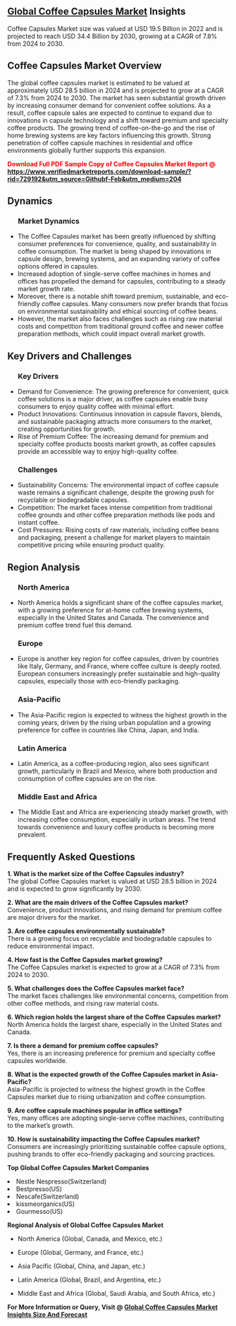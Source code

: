 <h2><a href="https://www.verifiedmarketreports.com/download-sample/?rid=729192&amp;utm_source=Githubf&amp;utm_medium=204" target="_blank">Global Coffee Capsules Market</a> Insights</h2><p>Coffee Capsules Market size was valued at USD 19.5 Billion in 2022 and is projected to reach USD 34.4 Billion by 2030, growing at a CAGR of 7.8% from 2024 to 2030.</p><p> <h2>Coffee Capsules Market Overview</h2> <p>The global coffee capsules market is estimated to be valued at approximately USD 28.5 billion in 2024 and is projected to grow at a CAGR of 7.3% from 2024 to 2030. The market has seen substantial growth driven by increasing consumer demand for convenient coffee solutions. As a result, coffee capsule sales are expected to continue to expand due to innovations in capsule technology and a shift toward premium and specialty coffee products. The growing trend of coffee-on-the-go and the rise of home brewing systems are key factors influencing this growth. Strong penetration of coffee capsule machines in residential and office environments globally further supports this expansion.</p> <p><b><p><span class=""><span style="color: #ff0000;"><strong>Download Full PDF Sample Copy of Coffee Capsules Market Report</strong> @ </span><a href="https://www.verifiedmarketreports.com/download-sample/?rid=729192&amp;utm_source=Githubf-Feb&amp;utm_medium=204" target="_blank">https://www.verifiedmarketreports.com/download-sample/?rid=729192&amp;utm_source=Githubf-Feb&amp;utm_medium=204</a></span></p></b></p> <h2>Dynamics</h2> <ul> <h3>Market Dynamics</h3> <li>The Coffee Capsules market has been greatly influenced by shifting consumer preferences for convenience, quality, and sustainability in coffee consumption. The market is being shaped by innovations in capsule design, brewing systems, and an expanding variety of coffee options offered in capsules.</li> <li>Increased adoption of single-serve coffee machines in homes and offices has propelled the demand for capsules, contributing to a steady market growth rate.</li> <li>Moreover, there is a notable shift toward premium, sustainable, and eco-friendly coffee capsules. Many consumers now prefer brands that focus on environmental sustainability and ethical sourcing of coffee beans.</li> <li>However, the market also faces challenges such as rising raw material costs and competition from traditional ground coffee and newer coffee preparation methods, which could impact overall market growth.</li> </ul> <h2>Key Drivers and Challenges</h2> <ul> <h3>Key Drivers</h3> <li>Demand for Convenience: The growing preference for convenient, quick coffee solutions is a major driver, as coffee capsules enable busy consumers to enjoy quality coffee with minimal effort.</li> <li>Product Innovations: Continuous innovation in capsule flavors, blends, and sustainable packaging attracts more consumers to the market, creating opportunities for growth.</li> <li>Rise of Premium Coffee: The increasing demand for premium and specialty coffee products boosts market growth, as coffee capsules provide an accessible way to enjoy high-quality coffee.</li> <h3>Challenges</h3> <li>Sustainability Concerns: The environmental impact of coffee capsule waste remains a significant challenge, despite the growing push for recyclable or biodegradable capsules.</li> <li>Competition: The market faces intense competition from traditional coffee grounds and other coffee preparation methods like pods and instant coffee.</li> <li>Cost Pressures: Rising costs of raw materials, including coffee beans and packaging, present a challenge for market players to maintain competitive pricing while ensuring product quality.</li> </ul> <h2>Region Analysis</h2> <ul> <h3>North America</h3> <li>North America holds a significant share of the coffee capsules market, with a growing preference for at-home coffee brewing systems, especially in the United States and Canada. The convenience and premium coffee trend fuel this demand.</li> <h3>Europe</h3> <li>Europe is another key region for coffee capsules, driven by countries like Italy, Germany, and France, where coffee culture is deeply rooted. European consumers increasingly prefer sustainable and high-quality capsules, especially those with eco-friendly packaging.</li> <h3>Asia-Pacific</h3> <li>The Asia-Pacific region is expected to witness the highest growth in the coming years, driven by the rising urban population and a growing preference for coffee in countries like China, Japan, and India.</li> <h3>Latin America</h3> <li>Latin America, as a coffee-producing region, also sees significant growth, particularly in Brazil and Mexico, where both production and consumption of coffee capsules are on the rise.</li> <h3>Middle East and Africa</h3> <li>The Middle East and Africa are experiencing steady market growth, with increasing coffee consumption, especially in urban areas. The trend towards convenience and luxury coffee products is becoming more prevalent.</li> </ul> <h2>Frequently Asked Questions</h2> <p><b>1. What is the market size of the Coffee Capsules industry?</b><br>The global Coffee Capsules market is valued at USD 28.5 billion in 2024 and is expected to grow significantly by 2030.</p> <p><b>2. What are the main drivers of the Coffee Capsules market?</b><br>Convenience, product innovations, and rising demand for premium coffee are major drivers for the market.</p> <p><b>3. Are coffee capsules environmentally sustainable?</b><br>There is a growing focus on recyclable and biodegradable capsules to reduce environmental impact.</p> <p><b>4. How fast is the Coffee Capsules market growing?</b><br>The Coffee Capsules market is expected to grow at a CAGR of 7.3% from 2024 to 2030.</p> <p><b>5. What challenges does the Coffee Capsules market face?</b><br>The market faces challenges like environmental concerns, competition from other coffee methods, and rising raw material costs.</p> <p><b>6. Which region holds the largest share of the Coffee Capsules market?</b><br>North America holds the largest share, especially in the United States and Canada.</p> <p><b>7. Is there a demand for premium coffee capsules?</b><br>Yes, there is an increasing preference for premium and specialty coffee capsules worldwide.</p> <p><b>8. What is the expected growth of the Coffee Capsules market in Asia-Pacific?</b><br>Asia-Pacific is projected to witness the highest growth in the Coffee Capsules market due to rising urbanization and coffee consumption.</p> <p><b>9. Are coffee capsule machines popular in office settings?</b><br>Yes, many offices are adopting single-serve coffee machines, contributing to the market’s growth.</p> <p><b>10. How is sustainability impacting the Coffee Capsules market?</b><br>Consumers are increasingly prioritizing sustainable coffee capsule options, pushing brands to offer eco-friendly packaging and sourcing practices.</p> </p><p><strong>Top Global Coffee Capsules Market Companies</strong></p><div data-test-id=""><p><li>Nestle Nespresso(Switzerland)</li><li> Bestpresso(US)</li><li> Nescafe(Switzerland)</li><li> kissmeorganics(US)</li><li> Gourmesso(US)</li></p><div><strong>Regional Analysis of&nbsp;Global Coffee Capsules Market</strong></div><ul><li dir="ltr"><p dir="ltr">North America&nbsp;(Global, Canada, and Mexico, etc.)</p></li><li dir="ltr"><p dir="ltr">Europe (Global, Germany, and France, etc.)</p></li><li dir="ltr"><p dir="ltr">Asia Pacific&nbsp;(Global, China, and Japan, etc.)</p></li><li dir="ltr"><p dir="ltr">Latin America&nbsp;(Global, Brazil, and Argentina, etc.)</p></li><li dir="ltr">Middle East and Africa&nbsp;(Global, Saudi Arabia, and South Africa, etc.)</li></ul><p><strong>For More Information or Query, Visit @&nbsp;</strong><strong><a href="https://www.verifiedmarketreports.com/product/coffee-capsules-market/?utm_source=Githubf&amp;utm_medium=204" target="_blank">Global Coffee Capsules Market Insights Size And Forecast</a></strong></p></div>
